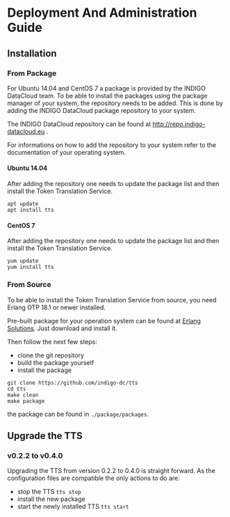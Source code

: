 # Deployment And Administration Guide
## Installation
### From Package
For Ubuntu 14.04 and CentOS 7 a package is provided by the INDIGO DataCloud
team.
To be able to install the packages using the package manager of your system, the
repository needs to be added. This is done by adding the INDIGO DataCloud
package repository to your system.

The INDIGO DataCloud repository can be found at http://repo.indigo-datacloud.eu .


For informations on how to add the repository to your system refer to the
documentation of your operating system.

#### Ubuntu 14.04
After adding the repository one needs to update the package list and then install
the Token Translation Service.
```
apt update
apt install tts
```

#### CentOS 7
After adding the repository one needs to update the package list and then install
the Token Translation Service.
```
yum update
yum install tts
```

### From Source
To be able to install the Token Translation Service from source, you need Erlang
OTP 18.1 or newer installed.

Pre-built package for your operation system can be found at [Erlang Solutions](https://www.erlang-solutions.com/resources/download.html).
Just download and install it.

Then follow the next few steps:
- clone the git repository
- build the package yourself
- install the package
```
git clone https://github.com/indigo-dc/tts
cd tts
make clean
make package
```
the package can be found in `./package/packages`.

## Upgrade the TTS
### v0.2.2 to v0.4.0
Upgrading the TTS from version 0.2.2 to 0.4.0 is straight forward.
As the configuration files are compatible the only actions to do are:
* stop the TTS `tts stop`
* install the new package
* start the newly installed TTS `tts start`
